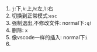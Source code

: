 1. `j`:下,`k`:上,`h`:左,`l`:右
2. 切换到正常模式:`esc`
3. 强制退出,不修改文件: normal下`:q!`
4. 删除: `x`
5. 像vscode一样的插入: normal下`i`
6. ​